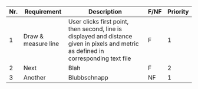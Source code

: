 | Nr. | Requirement         | Description                                                                                                                           | F/NF | Priority |
|-----|---------------------|---------------------------------------------------------------------------------------------------------------------------------------|------|----------|
| 1   | Draw & measure line | User clicks first point, then second, line is displayed and distance given in pixels and metric as defined in corresponding text file | F    | 1        |
| 2   | Next                | Blah                                                                                                                                  | F    | 2        |
| 3   | Another             | Blubbschnapp                                                                                                                          | NF   | 1        
